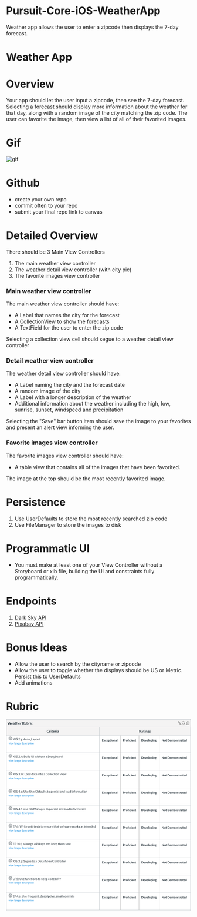 # Pursuit-Core-iOS-WeatherApp
Weather app allows the user to enter a zipcode then displays the 7-day forecast. 

# Weather App

# Overview

Your app should let the user input a zipcode, then see the 7-day forecast.  Selecting a forecast should display more information about the weather for that day, along with a random image of the city matching the zip code.  The user can favorite the image, then view a list of all of their favorited images.

# Gif

![gif](https://github.com/joinpursuit/Pursuit-Core-iOS-WeatherApp/blob/master/weather-app.gif)

# Github
- create your own repo
- commit often to your repo
- submit your final repo link to canvas


# Detailed Overview

There should be 3 Main View Controllers

1. The main weather view controller
2. The weather detail view controller (with city pic)
3. The favorite images view controller

### Main weather view controller

The main weather view controller should have:

- A Label that names the city for the forecast
- A CollectionView to show the forecasts
- A TextField for the user to enter the zip code

Selecting a collection view cell should segue to a weather detail view controller

### Detail weather view controller

The weather detail view controller should have:

- A Label naming the city and the forecast date
- A random image of the city
- A Label with a longer description of the weather
- Additional information about the weather including the high, low, sunrise, sunset, windspeed and precipitation

Selecting the "Save" bar button item should save the image to your favorites and present an alert view informing the user.

### Favorite images view controller

The favorite images view controller should have:

- A table view that contains all of the images that have been favorited.

The image at the top should be the most recently favorited image.

# Persistence

1. Use UserDefaults to store the most recently searched zip code
2. Use FileManager to store the images to disk

# Programmatic UI

- You must make at least one of your View Controller without a Storyboard or xib file, building the UI and constraints fully programmatically.

# Endpoints

1. [Dark Sky API](https://darksky.net/dev)
2. [Pixabay API](https://pixabay.com/api/docs/) 

# Bonus Ideas

- Allow the user to search by the cityname or zipcode
- Allow the user to toggle whether the displays should be US or Metric.  Persist this to UserDefaults
- Add animations

# Rubric

![weatherRubric](./weatherRubric.png)
